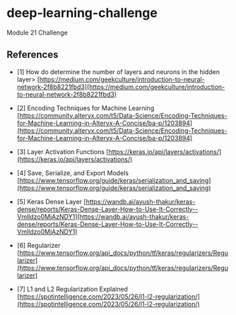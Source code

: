 # deep-learning-challenge
Module 21 Challenge

## References
- [1] How do determine the number of layers and neurons in the hidden layer> [https://medium.com/geekculture/introduction-to-neural-network-2f8b8221fbd3](https://medium.com/geekculture/introduction-to-neural-network-2f8b8221fbd3)

- [2] Encoding Techniques for Machine Learning [https://community.alteryx.com/t5/Data-Science/Encoding-Techniques-for-Machine-Learning-in-Alteryx-A-Concise/ba-p/1203894](https://community.alteryx.com/t5/Data-Science/Encoding-Techniques-for-Machine-Learning-in-Alteryx-A-Concise/ba-p/1203894)

- [3] Layer Activation Functions [https://keras.io/api/layers/activations/](https://keras.io/api/layers/activations/)

- [4] Save, Serialize, and Export Models [https://www.tensorflow.org/guide/keras/serialization_and_saving](https://www.tensorflow.org/guide/keras/serialization_and_saving)

- [5] Keras Dense Layer [https://wandb.ai/ayush-thakur/keras-dense/reports/Keras-Dense-Layer-How-to-Use-It-Correctly--Vmlldzo0MjAzNDY1](https://wandb.ai/ayush-thakur/keras-dense/reports/Keras-Dense-Layer-How-to-Use-It-Correctly--Vmlldzo0MjAzNDY1)

- [6] Regularizer [https://www.tensorflow.org/api_docs/python/tf/keras/regularizers/Regularizer](https://www.tensorflow.org/api_docs/python/tf/keras/regularizers/Regularizer)

- [7] L1 and L2 Regularization Explained [https://spotintelligence.com/2023/05/26/l1-l2-regularization/](https://spotintelligence.com/2023/05/26/l1-l2-regularization/)